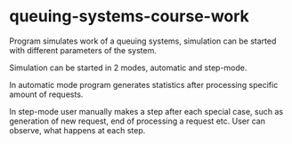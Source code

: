 # queuing-systems-course-work
Program simulates work of a queuing systems, simulation can be started with different parameters of the system.

Simulation can be started in 2 modes, automatic and step-mode.

In automatic mode program generates statistics after processing specific amount of requests.

In step-mode user manually makes a step after each special case, such as generation of new request, end of processing a request etc. User can observe, what happens at each step.
